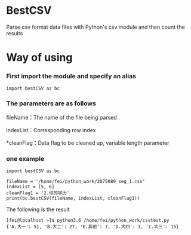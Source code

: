 # BestCSV
Parse csv format data files with Python's csv module and then count the results
# Way of using
### First import the module and specify an alias
`import bestCSV as bc`

### The parameters are as follows
fileName：The name of the file being parsed

indexList：Corresponding row index

*cleanFlag：Data flag to be cleaned up, variable length parameter

### one example
```
import bestCSV as bc

fileName = '/home/fei/python_work/2075089_seg_1.csv'
indexList = [5, 6]
cleanFlag1 = '2.你的学历'
print(bc.bestCSV(fileName, indexList, cleanFlag1))
```
The following is the result
```
[fei@localhost ~]$ python3.6 /home/fei/python_work/csvtest.py
{'A.大一': 51, 'B.大二': 27, 'E.其他': 7, 'D.大四': 3, 'C.大三': 15}
```
